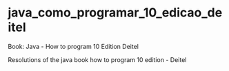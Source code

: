 # java_como_programar_10_edicao_deitel
Book: Java - How to program 10 Edition Deitel

Resolutions of the java book how to program 10 edition - Deitel
